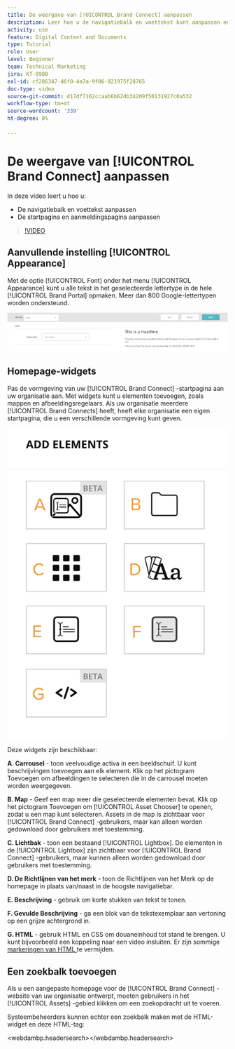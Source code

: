 ```yaml
---
title: De weergave van [!UICONTROL Brand Connect] aanpassen
description: Leer hoe u de navigatiebalk en voettekst kunt aanpassen en de startpagina en aanmeldingspagina kunt aanpassen in [!UICONTROL Brand Connect] for [!UICONTROL Workfront DAM] .
activity: use
feature: Digital Content and Documents
type: Tutorial
role: User
level: Beginner
team: Technical Marketing
jira: KT-8980
exl-id: cf286347-46f0-4a7a-9f06-921975f28765
doc-type: video
source-git-commit: d17df7162ccaab6b62db34209f50131927c0a532
workflow-type: tm+mt
source-wordcount: '339'
ht-degree: 0%

---
```


# De weergave van [!UICONTROL Brand Connect] aanpassen

In deze video leert u hoe u:

* De navigatiebalk en voettekst aanpassen
* De startpagina en aanmeldingspagina aanpassen

>[!VIDEO](https://video.tv.adobe.com/v/335242/?quality=12&learn=on&enablevpops)

## Aanvullende instelling [!UICONTROL Appearance]

Met de optie [!UICONTROL Font] onder het menu [!UICONTROL Appearance] kunt u alle tekst in het geselecteerde lettertype in de hele [!UICONTROL Brand Portal] opmaken. Meer dan 800 Google-lettertypen worden ondersteund.

![ De optie [!UICONTROL Font] onder de menustijl [!UICONTROL Appearance] voor [!UICONTROL Brand Portal]](assets/02-brand-connect-appearance-font.png)

## Homepage-widgets

Pas de vormgeving van uw [!UICONTROL Brand Connect] -startpagina aan uw organisatie aan. Met widgets kunt u elementen toevoegen, zoals mappen en afbeeldingsregelaars. Als uw organisatie meerdere [!UICONTROL Brand Connects] heeft, heeft elke organisatie een eigen startpagina, die u een verschillende vormgeving kunt geven.

![ het schermschot van A van beschikbare widgets voor uw [!UICONTROL Brand Connect] homepage ](assets/03-brand-connect-home-page-widgets.png)

Deze widgets zijn beschikbaar:

**A. Carrousel** - toon veelvoudige activa in een beeldschuif. U kunt beschrijvingen toevoegen aan elk element. Klik op het pictogram Toevoegen om afbeeldingen te selecteren die in de carrousel moeten worden weergegeven.

**B. Map** - Geef een map weer die geselecteerde elementen bevat. Klik op het pictogram Toevoegen om [!UICONTROL Asset Chooser] te openen, zodat u een map kunt selecteren. Assets in de map is zichtbaar voor [!UICONTROL Brand Connect] -gebruikers, maar kan alleen worden gedownload door gebruikers met toestemming.

**C. Lichtbak** - toon een bestaand [!UICONTROL Lightbox]. De elementen in de [!UICONTROL Lightbox] zijn zichtbaar voor [!UICONTROL Brand Connect] -gebruikers, maar kunnen alleen worden gedownload door gebruikers met toestemming.

**D. De Richtlijnen van het merk** - toon de Richtlijnen van het Merk op de homepage in plaats van/naast in de hoogste navigatiebar.

**E. Beschrijving** - gebruik om korte stukken van tekst te tonen.

**F. Gevulde Beschrijving** - ga een blok van de tekstexemplaar aan vertoning op een grijze achtergrond in.

**G. HTML** - gebruik HTML en CSS om douaneinhoud tot stand te brengen. U kunt bijvoorbeeld een koppeling naar een video insluiten. Er zijn sommige [ markeringen van HTML ](https://www.damsuccess.com/hc/en-us/articles/206170043-Brand-Connect-Admin-Guide#html) te vermijden.

## Een zoekbalk toevoegen

Als u een aangepaste homepage voor de [!UICONTROL Brand Connect] -website van uw organisatie ontwerpt, moeten gebruikers in het [!UICONTROL Assets] -gebied klikken om een zoekopdracht uit te voeren.

Systeembeheerders kunnen echter een zoekbalk maken met de HTML-widget en deze HTML-tag:

&lt;webdambp.headersearch>&lt;/webdambp.headersearch>
